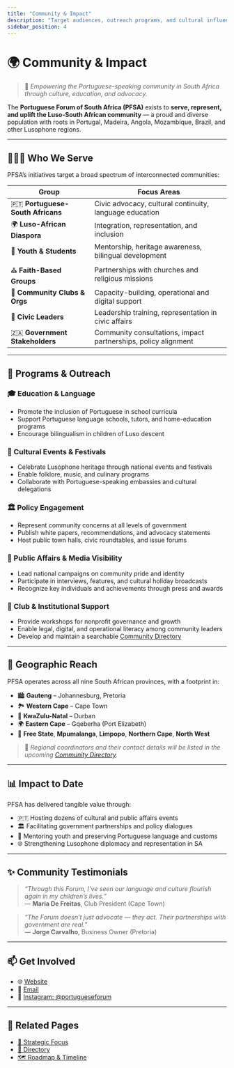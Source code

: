 ```yaml
---
title: "Community & Impact"
description: "Target audiences, outreach programs, and cultural influence of the Portuguese Forum of South Africa"
sidebar_position: 4
---
```


# 🌍 Community & Impact

> 🤝 *Empowering the Portuguese-speaking community in South Africa through culture, education, and advocacy.*

The **Portuguese Forum of South Africa (PFSA)** exists to **serve, represent, and uplift the Luso-South African community** — a proud and diverse population with roots in Portugal, Madeira, Angola, Mozambique, Brazil, and other Lusophone regions.

---

## 🧑‍🤝‍🧑 Who We Serve

PFSA’s initiatives target a broad spectrum of interconnected communities:

| Group | Focus Areas |
|-------|-------------|
| 🇵🇹 **Portuguese-South Africans** | Civic advocacy, cultural continuity, language education |
| 🌍 **Luso-African Diaspora** | Integration, representation, and inclusion |
| 🧒 **Youth & Students** | Mentorship, heritage awareness, bilingual development |
| ⛪ **Faith-Based Groups** | Partnerships with churches and religious missions |
| 🏢 **Community Clubs & Orgs** | Capacity-building, operational and digital support |
| 📢 **Civic Leaders** | Leadership training, representation in civic affairs |
| 🇿🇦 **Government Stakeholders** | Community consultations, impact partnerships, policy alignment |

---

## 🧱 Programs & Outreach

### 🎓 Education & Language

- Promote the inclusion of Portuguese in school curricula  
- Support Portuguese language schools, tutors, and home-education programs  
- Encourage bilingualism in children of Luso descent  

### 🎉 Cultural Events & Festivals

- Celebrate Lusophone heritage through national events and festivals  
- Enable folklore, music, and culinary programs  
- Collaborate with Portuguese-speaking embassies and cultural delegations  

### 🏛 Policy Engagement

- Represent community concerns at all levels of government  
- Publish white papers, recommendations, and advocacy statements  
- Host public town halls, civic roundtables, and issue forums  

### 💬 Public Affairs & Media Visibility

- Lead national campaigns on community pride and identity  
- Participate in interviews, features, and cultural holiday broadcasts  
- Recognize key individuals and achievements through press and awards  

### 🤝 Club & Institutional Support

- Provide workshops for nonprofit governance and growth  
- Enable legal, digital, and operational literacy among community leaders  
- Develop and maintain a searchable [Community Directory](./directory.md)

---

## 📍 Geographic Reach

PFSA operates across all nine South African provinces, with a footprint in:

- 🏙 **Gauteng** – Johannesburg, Pretoria  
- 🏞 **Western Cape** – Cape Town  
- 🌊 **KwaZulu-Natal** – Durban  
- 🌍 **Eastern Cape** – Gqeberha (Port Elizabeth)  
- 🌾 **Free State**, **Mpumalanga**, **Limpopo**, **Northern Cape**, **North West**

> 📍 *Regional coordinators and their contact details will be listed in the upcoming [Community Directory](./directory.md).*

---

## 📊 Impact to Date

PFSA has delivered tangible value through:

- 🇵🇹 Hosting dozens of cultural and public affairs events  
- 🏛 Facilitating government partnerships and policy dialogues  
- 🧒 Mentoring youth and preserving Portuguese language and customs  
- 🌐 Strengthening Lusophone diplomacy and representation in SA

---

## ✨ Community Testimonials

> *“Through this Forum, I’ve seen our language and culture flourish again in my children’s lives.”*  
> — **Maria De Freitas**, Club President (Cape Town)

> *“The Forum doesn’t just advocate — they act. Their partnerships with government are real.”*  
> — **Jorge Carvalho**, Business Owner (Pretoria)

---

## 📫 Get Involved

- 🌐 [Website](https://portugueseforum.org.za)
- 📧 [Email](mailto:info@portugueseforum.org.za)
- 📱 [Instagram: @portugueseforum](https://www.instagram.com/portugueseforum)

---

## 🔗 Related Pages

- [🧭 Strategic Focus](./strategic-focus.md)
- [📂 Directory](./directory.md)
- [🗺️ Roadmap & Timeline](../roadmap/version-timeline.md)
